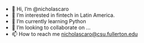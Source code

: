 - 👋 Hi, I’m @nicholascaro
- 👀 I’m interested in fintech in Latin America.
- 🌱 I’m currently learning Python 
- 💞️ I’m looking to collaborate on ...
- 📫 How to reach me nicholascaro@csu.fullerton.edu

<!---
nicholascaro/nicholascaro is a ✨ special ✨ repository because its `README.md` (this file) appears on your GitHub profile.
You can click the Preview link to take a look at your changes.
--->
